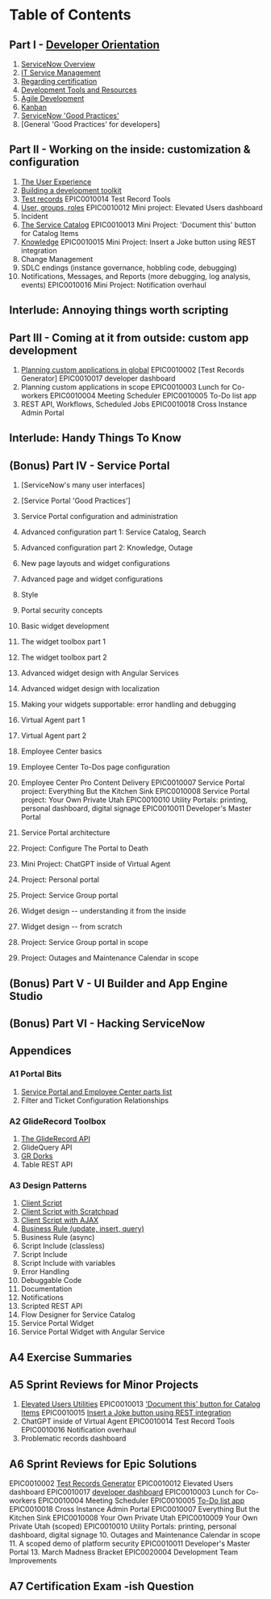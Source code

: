 # Table of Contents

## Part I - [Developer Orientation](ch01_00.md)

1. [ServiceNow Overview](ch01_01.md)
2. [IT Service Management](ch01_02.md)
3. [Regarding certification](ch01_03.md)
4. [Development Tools and Resources](ch01_04.md)
5. [Agile Development](ch01_05.md)
6. [Kanban](ch01_06.md)
7. [ServiceNow 'Good Practices'](ch01_07.md)
8. [General 'Good Practices' for developers]

## Part II - Working on the inside: customization & configuration

01. [The User Experience](ch02_01.md)
02. [Building a development toolkit](ch02_02.md)
03. [Test records](ch02_03.md)
EPIC0010014 Test Record Tools
04. [User, groups, roles](ch02_04.md)
EPIC0010012 Mini project: Elevated Users dashboard
06. Incident
07. [The Service Catalog](ch02_07.md)
EPIC0010013 Mini Project: 'Document this' button for Catalog Items
09. [Knowledge](ch02_09.md)
EPIC0010015 Mini Project: Insert a Joke button using REST integration
11. Change Management
12. SDLC endings (instance governance, hobbling code, debugging)
15. Notifications, Messages, and Reports (more debugging, log analysis, events)
EPIC0010016 Mini Project: Notification overhaul

## Interlude: Annoying things worth scripting

## Part III - Coming at it from outside: custom app development

01. [Planning custom applications in global](ch03_01.md)
EPIC0010002 [Test Records Generator]
EPIC0010017 developer dashboard
04. Planning custom applications in scope
EPIC0010003 Lunch for Co-workers
EPIC0010004 Meeting Scheduler
EPIC0010005 To-Do list app
08. REST API, Workflows, Scheduled Jobs
EPIC0010018 Cross Instance Admin Portal

## Interlude: Handy Things To Know

## (Bonus) Part IV - Service Portal
01. [ServiceNow's many user interfaces]
02. [Service Portal 'Good Practices']
03. Service Portal configuration and administration
04. Advanced configuration part 1: Service Catalog, Search
05. Advanced configuration part 2: Knowledge, Outage
06. New page layouts and widget configurations
07. Advanced page and widget configurations
08. Style
09. Portal security concepts
10. Basic widget development
11. The widget toolbox part 1
12. The widget toolbox part 2
13. Advanced widget design with Angular Services
14. Advanced widget design with localization
15. Making your widgets supportable: error handling and debugging
16. Virtual Agent part 1
17. Virtual Agent part 2
18. Employee Center basics
19. Employee Center To-Dos page configuration
20. Employee Center Pro Content Delivery
EPIC0010007 Service Portal project: Everything But the Kitchen Sink
EPIC0010008 Service Portal project: Your Own Private Utah
EPIC0010010 Utility Portals: printing, personal dashboard, digital signage
EPIC0010011 Developer's Master Portal

01. Service Portal architecture
02. Project: Configure The Portal to Death
03. Mini Project: ChatGPT inside of Virtual Agent

05. Project: Personal portal
06. Project: Service Group portal
07. Widget design -- understanding it from the inside
08. Widget design -- from scratch
09. Project: Service Group portal in scope
10. Project: Outages and Maintenance Calendar in scope

## (Bonus) Part V - UI Builder and App Engine Studio

## (Bonus) Part VI - Hacking ServiceNow

## Appendices

### A1 Portal Bits

01. [Service Portal and Employee Center parts list](a1_01.md)
02. Filter and Ticket Configuration Relationships

### A2 GlideRecord Toolbox

01. [The GlideRecord API](a2_01.md)
02. GlideQuery API
03. [GR Dorks](a2_02.md)
04. Table REST API


### A3 Design Patterns

01. [Client Script](a3_01.md)
02. [Client Script with Scratchpad](a3_02.md)
03. [Client Script with AJAX](a3_03.md)
04. [Business Rule (update, insert, query)](a3_04.md)
05. Business Rule (async)
06. Script Include (classless)
07. Script Include 
08. Script Include with variables
09. Error Handling
10. Debuggable Code
11. Documentation
12. Notifications
13. Scripted REST API
14. Flow Designer for Service Catalog
15. Service Portal Widget
16. Service Portal Widget with Angular Service


## A4 Exercise Summaries


## A5 Sprint Reviews for Minor Projects
01. [Elevated Users Utilities](a5_01.md)
EPIC0010013 ['Document this' button for Catalog Items](a5_02.md)
EPIC0010015 [Insert a Joke button using REST integration](a5_03.md)
04. ChatGPT inside of Virtual Agent
EPIC0010014 Test Record Tools
EPIC0010016 Notification overhaul
08. Problematic records dashboard

## A6 Sprint Reviews for Epic Solutions
EPIC0010002 [Test Records Generator](a6_01.md)
EPIC0010012 Elevated Users dashboard
EPIC0010017 [developer dashboard](a6_02.md)
EPIC0010003 Lunch for Co-workers
EPIC0010004 Meeting Scheduler
EPIC0010005 [To-Do list app](a6_05.md)
EPIC0010018 Cross Instance Admin Portal
EPIC0010007 Everything But the Kitchen Sink
EPIC0010008 Your Own Private Utah
EPIC0010009 Your Own Private Utah (scoped)
EPIC0010010 Utility Portals: printing, personal dashboard, digital signage
10. Outages and Maintenance Calendar in scope
11. A scoped demo of platform security
EPIC0010011 Developer's Master Portal
13. March Madness Bracket
EPIC0020004 Development Team Improvements 

## A7 Certification Exam -ish Question

